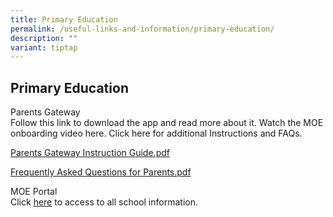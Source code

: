 ```yaml
---
title: Primary Education
permalink: /useful-links-and-information/primary-education/
description: ""
variant: tiptap
---
```

<h2><strong>Primary Education</strong></h2>
<p>Parents Gateway
<br>Follow this link to download the app and read more about it. Watch the
MOE onboarding video here. Click here for additional Instructions and FAQs.</p>
<p><a href="/files/Parents%20Gateway%20Instruction%20Guide.pdf" rel="noopener noreferrer nofollow" target="_blank">Parents Gateway Instruction Guide.pdf</a>
</p>
<p><a href="/files/Frequently%20Asked%20Questions%20for%20Parents.pdf" rel="noopener noreferrer nofollow" target="_blank">Frequently Asked Questions for Parents.pdf</a>
</p>
<p>MOE Portal
<br>Click <a href="https://www.moe.gov.sg/" rel="noopener noreferrer nofollow" target="_blank">here</a> to
access to all school information.</p>
